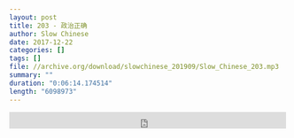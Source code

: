 ```yaml
---
layout: post
title: 203 - 政治正确
author: Slow Chinese
date: 2017-12-22
categories: []
tags: []
file: //archive.org/download/slowchinese_201909/Slow_Chinese_203.mp3
summary: ""
duration: "0:06:14.174514"
length: "6098973"
---
```


<iframe src="https://archive.org/embed/slowchinese_201909/Slow_Chinese_203.mp3" width="500" height="30" frameborder="0" webkitallowfullscreen="true" mozallowfullscreen="true" allowfullscreen></iframe>
